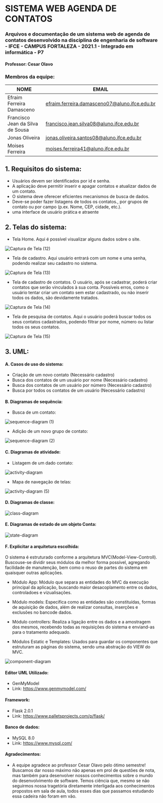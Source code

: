 # SISTEMA WEB AGENDA DE CONTATOS
### Arquivos e documentação de um sistema web de agenda de contatos desenvolvido na disciplina de engenharia de software - IFCE - CAMPUS FORTALEZA - 2021.1 - Integrado em informática - P7
#### Professor: Cesar Olavo

### Membros da equipe:
|NOME|EMAIL|
| -------- | -------- |
|Efraim Ferreira Damasceno|efraim.ferreira.damasceno07@aluno.ifce.edu.br|
|Francisco Jean da Silva de Sousa|francisco.jean.silva08@aluno.ifce.edu.br|
|Jonas Oliveira|jonas.oliveira.santos08@aluno.ifce.edu.br|
|Moises Ferreira|moises.ferreira41@aluno.ifce.edu.br|

## 1. Requisitos do sistema:

- Usuários devem ser identificados por id e senha.
- A aplicação deve permitir inserir e apagar contatos e atualizar dados de um contato.
- O sistema deve oferecer eficientes mecanismos de busca de dados.
- Deve-se poder fazer listagens de todos os contatos., por grupos de contato ou por campo (p.ex.
Nome, CEP, cidade, etc.).
- uma interface de usuário prática e atraente

## 2. Telas do sistema:

- Tela Home. Aqui é possível visualizar alguns dados sobre o site.

![Captura de Tela (12)](https://user-images.githubusercontent.com/71938841/125688189-1fd0c5e8-5451-4c71-a6d5-aae51d784b4c.png)



- Tela de cadastro. Aqui usuário entrará com um nome e uma senha, podendo realizar seu cadastro no sistema.

![Captura de Tela (13)](https://user-images.githubusercontent.com/71938841/125688211-d7762ab8-318b-49af-a60e-0a695a219265.png)



- Tela de cadastro de contatos. O usuário, após se cadastrar, poderá criar contatos que serão vinculados à sua conta. Possíveis erros, como o usuário tentar criar um contato sem estar cadastrado, ou não inserir todos os dados, são devidamente tratados.

![Captura de Tela (14)](https://user-images.githubusercontent.com/71938841/125688236-f58cc052-e11a-4fc2-8921-d515e4fa5750.png)



- Tela de pesquisa de contatos. Aqui o usuário poderá buscar todos os seus contatos cadastrados, podendo filtrar por nome, número ou listar todos os seus contatos.

![Captura de Tela (15)](https://user-images.githubusercontent.com/71938841/125688253-43b5de5a-fab5-4589-ba01-2226064d6dcf.png)



## 3. UML:

#### A. Casos de uso do sistema:

- Criação de um novo contato (Necessário cadastro)
- Busca dos contatos de um usuário por nome (Necessário cadastro)
- Busca dos contatos de um usuário por número (Necessário cadastro)
- Busca por todos os contatos de um usuário (Necessário cadastro)



#### B. Diagramas de sequência:

- Busca de um contato:

![sequence-diagram (1)](https://user-images.githubusercontent.com/71938841/125536959-d06e1916-2d62-4784-a4f1-ee670c910d5c.png)


- Adição de um novo grupo de contato:

![sequence-diagram (2)](https://user-images.githubusercontent.com/71938841/125537657-bb0c075e-f90f-4c51-9016-d9d86b8891c6.png)



#### C. Diagramas de atividade:

- Listagem de um dado contato:

![activity-diagram](https://user-images.githubusercontent.com/71938841/125543760-381cd994-aa43-4d67-9289-275388056059.png)


- Mapa de navegação de telas:

![activity-diagram (5)](https://user-images.githubusercontent.com/71938841/125557546-44eb5f99-8b97-48d3-b580-331111fbd79a.png)




#### D. Diagramas de classe:

![class-diagram](https://user-images.githubusercontent.com/71938841/125692152-0d23bd96-e1ee-4f63-bf38-70382831ea88.png)



#### E. Diagramas de estado de um objeto Conta:

![state-diagram](https://user-images.githubusercontent.com/71938841/125558470-2920787e-1f65-43b0-a136-3a419c5e3d3e.png)


#### F. Explicitar a arquitetura escolhida:
  O sistema é estruturado conforme a arquitetura MVC(Model-View-Controll). Buscouse-se dividir seus módulos da melhor forma possível, agregando facilidade de manutenção, bem como o reuso de partes do sistema em quaisquer outras aplicações.
  
- Módulo App: Módulo que separa as entidades do MVC da execução principal da aplicação, buscando maior desacoplamento entre os dados, controladoes e vizualisações.


- Módulo models: Especifica como as entidades são constituídas, formas de aquisição de dados, além de realizar consultas, inserções e exclusões no bancode dados.


- Módulo  controllers: Realiza a ligação entre os dados e a amostragem dos mesmos, recebendo todas as requisições do sistema e enviand-as para o tratamento adequado.


- Módulos Estatic e Templates: Usados para guardar os componentes que estruturam as páginas do sistema, sendo uma abstração do VIEW do MVC.

![component-diagram](https://user-images.githubusercontent.com/71938841/125561574-74ef6746-8469-4900-a9d1-c645c02023a5.png)


#### Editor UML Utilizado:
- GenMyModel
- Link: https://www.genmymodel.com/

#### Framework:
- Flask 2.0.1
- Link: https://www.palletsprojects.com/p/flask/

#### Banco de dados:
- MySQL 8.0
- Link: https://www.mysql.com/



#### Agradecimentos:
- A equipe agradece ao professor Cesar Olavo pelo ótimo semestre! Buscamos dar nosso máximo não apenas em prol de questões de nota, mas também para desenvolver nossos conhecimentos sobre o mundo do desenvolvimento de software. Temos ciência que, mesmo se não seguirmos nossa tragetória diretamente interligada aos conhecimentos propostos em sala de aula, todos esses dias que passamos estudando essa cadeira não foram em vão.
